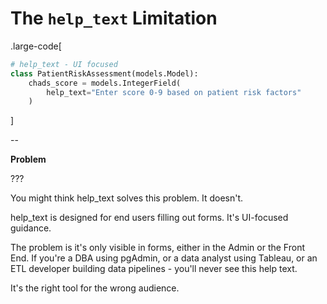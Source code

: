 # The `help_text` Limitation

.large-code[

```python
# help_text - UI focused
class PatientRiskAssessment(models.Model):
    chads_score = models.IntegerField(
        help_text="Enter score 0-9 based on patient risk factors"
    )
```

]

--

**Problem**

???

You might think help_text solves this problem. It doesn't.

help_text is designed for end users filling out forms. It's UI-focused guidance.

The problem is it's only visible in forms, either in the Admin or the Front End. If you're a DBA using pgAdmin, or a data analyst using Tableau, or an ETL developer building data pipelines - you'll never see this help text.

It's the right tool for the wrong audience.
